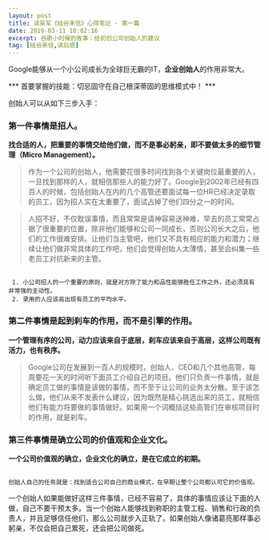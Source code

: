 ```yaml
---
layout: post
title: 读吴军《硅谷来信》心得笔记 - 第一篇
date: 2019-03-11 18:02:16
excerpt: 谷歌小时候的故事：给初创公司创始人的建议
tag: [硅谷来信,读后感]
---
```


Google能够从一个小公司成长为全球巨无霸的IT，**企业创始人**的作用非常大。

<!--more-->

*** 首要掌握的技能：切忌固守在自己根深蒂固的思维模式中！ ***

创始人可以从如下三步入手：

### 第一件事情是招人。

**找合适的人，把重要的事情交给他们做，而不是事必躬亲，即不要做太多的细节管理（Micro Management）。**

> 作为一个公司的创始人，他需要花很多时间找到各个关键岗位最重要的人，一旦找到那样的人，就相信那些人的能力好了。Google到2002年已经有四百人的时候，包括创始人在内的几个高管还要面试每一位HR已经决定录取的员工，因为招人实在太重要了，面试占掉了他们四分之一的时间。

> 人招不好，不仅耽误事情，而且常常是请神容易送神难，早去的员工常常占据了很重要的位置，除非他们能够和公司一同成长，否则公司长大之后，他们的工作很难安排。让他们当主管吧，他们又不具有相应的能力和潜力；继续让他们做非常具体的工作吧，他们会觉得创始人太薄情，甚至会纠集一些老员工对抗新来的主管。

```

 1. 小公司招人的一个重要的原则，就是对方除了能力和品性能够胜任工作之外，还必须具有非常强的主动性。
 2. 录用的人应该高出现有员工的平均水平。

```

### 第二件事情是起到刹车的作用，而不是引擎的作用。

**一个管理有序的公司，动力应该来自于底层，刹车应该来自于高层，这样公司既有活力，也有秩序。**

>Google公司在发展到一百人的规模时，创始人、CEO和几个其他高管，每周要花一天的时间听下面员工介绍自己的项目。他们只负责一件事情，就是确定员工做的事情是该做的事情，而不至于让公司的业务太分散。至于该怎么做，他们从来不发表什么建议，因为既然是精心挑选出来的员工，就相信他们有能力将要做的事情做好。如果用一个词概括这些高管们在审核项目时的作用，就是刹车。

### 第三件事情是确立公司的价值观和企业文化。

**一个公司价值观的确立，企业文化的确立，是在它成立的初期。**

```

创始人自己的任务就是：找到适合公司自己的商业模式，在早期让整个公司都认可它的价值观。

```

一个创始人如果能做好这样三件事情，已经不容易了，具体的事情应该让下面的人做，自己不要干预太多。当一个创始人能够找到称职的主管工程、销售和行政的负责人，并且足够信任他们，那么公司就步入正轨了。如果创始人像诸葛亮那样事必躬亲，不仅会把自己累死，还会把公司做死。